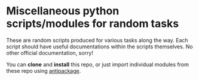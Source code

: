 # Miscellaneous python scripts/modules for random tasks

These are random scripts produced for various tasks along the way. Each script should have useful documentations within the scripts themselves. No other official documentation, sorry!

You can **clone** and **install** this repo, or just import individual modules from these repo using [antipackage](https://github.com/ellisonbg/antipackage).
